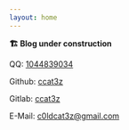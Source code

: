 ```yaml
---
layout: home
---
```


**🏗️ Blog under construction**

QQ: [1044839034](tencent://message/?uin=1044839034)

Github: [ccat3z](https://github.com/ccat3z)

Gitlab: [ccat3z](https://gitlab.com/ccat3z)

E-Mail: [c0ldcat3z@gmail.com](mailto:c0ldcat3z@gmail.com)
